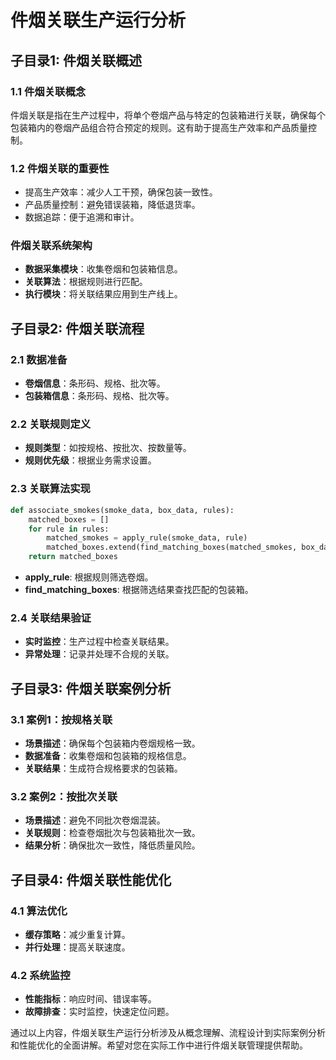 # 件烟关联生产运行分析

## 子目录1: 件烟关联概述

### 1.1 件烟关联概念
件烟关联是指在生产过程中，将单个卷烟产品与特定的包装箱进行关联，确保每个包装箱内的卷烟产品组合符合预定的规则。这有助于提高生产效率和产品质量控制。

### 1.2 件烟关联的重要性
- 提高生产效率：减少人工干预，确保包装一致性。
- 产品质量控制：避免错误装箱，降低退货率。
- 数据追踪：便于追溯和审计。

### 件烟关联系统架构
- **数据采集模块**：收集卷烟和包装箱信息。
- **关联算法**：根据规则进行匹配。
- **执行模块**：将关联结果应用到生产线上。

## 子目录2: 件烟关联流程

### 2.1 数据准备
- **卷烟信息**：条形码、规格、批次等。
- **包装箱信息**：条形码、规格、批次等。

### 2.2 关联规则定义
- **规则类型**：如按规格、按批次、按数量等。
- **规则优先级**：根据业务需求设置。

### 2.3 关联算法实现
```python
def associate_smokes(smoke_data, box_data, rules):
    matched_boxes = []
    for rule in rules:
        matched_smokes = apply_rule(smoke_data, rule)
        matched_boxes.extend(find_matching_boxes(matched_smokes, box_data))
    return matched_boxes
```
- **apply_rule**: 根据规则筛选卷烟。
- **find_matching_boxes**: 根据筛选结果查找匹配的包装箱。

### 2.4 关联结果验证
- **实时监控**：生产过程中检查关联结果。
- **异常处理**：记录并处理不合规的关联。

## 子目录3: 件烟关联案例分析

### 3.1 案例1：按规格关联
- **场景描述**：确保每个包装箱内卷烟规格一致。
- **数据准备**：收集卷烟和包装箱的规格信息。
- **关联结果**：生成符合规格要求的包装箱。

### 3.2 案例2：按批次关联
- **场景描述**：避免不同批次卷烟混装。
- **关联规则**：检查卷烟批次与包装箱批次一致。
- **结果分析**：确保批次一致性，降低质量风险。

## 子目录4: 件烟关联性能优化

### 4.1 算法优化
- **缓存策略**：减少重复计算。
- **并行处理**：提高关联速度。

### 4.2 系统监控
- **性能指标**：响应时间、错误率等。
- **故障排查**：实时监控，快速定位问题。

通过以上内容，件烟关联生产运行分析涉及从概念理解、流程设计到实际案例分析和性能优化的全面讲解。希望对您在实际工作中进行件烟关联管理提供帮助。